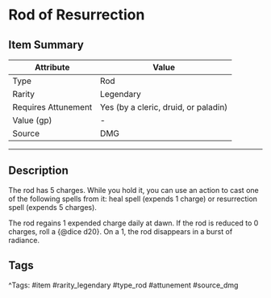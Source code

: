# Rod of Resurrection

## Item Summary

| Attribute            | Value                        |
|----------------------|------------------------------|
| Type                 | Rod |
| Rarity               | Legendary             |
| Requires Attunement  | Yes (by a cleric, druid, or paladin)                |
| Value (gp)           | -    |
| Source               | DMG |

---

## Description

The rod has 5 charges. While you hold it, you can use an action to cast one of the following spells from it: heal spell (expends 1 charge) or resurrection spell (expends 5 charges).

The rod regains 1 expended charge daily at dawn. If the rod is reduced to 0 charges, roll a {@dice d20}. On a 1, the rod disappears in a burst of radiance.

## Tags

^Tags: #item #rarity_legendary #type_rod #attunement #source_dmg